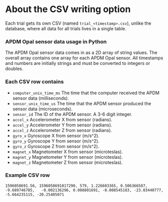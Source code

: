 # About the CSV writing option

Each trial gets its own CSV (named `trial_<timestamp>.csv`), unlike the database, where all data for all trials lives in a single table.

### APDM Opal sensor data usage in Python
The APDM Opal sensor data comes in as a 2D array of string values. The overall array contains one array for each APDM Opal sensor. All timestamps and numbers are initially strings and must be converted to integers or doubles.

### Each CSV row contains
* `computer_unix_time_ms` The time that the computer received the APDM sensor data (milliseconds).
* `sensor_unix_time_us` The time that the APDM sensor produced the sensor data (microseconds).
* `sensor_id` The ID of the APDM sensor. A 3-6 digit integer.
* `accel_x` Accelerometer X from sensor (radians).
* `accel_y` Accelerometer Y from sensor (radians).
* `accel_z` Accelerometer Z from sensor (radians).
* `gyro_x` Gyroscope X from sensor (m/s^2).
* `gyro_y` Gyroscope Y from sensor (m/s^2).
* `gyro_z` Gyroscope Z from sensor (m/s^2).
* `magnet_x` Magnetometer X from sensor (microteslas).
* `magnet_y` Magnetometer Y from sensor (microteslas).
* `magnet_z` Magnetometer Z from sensor (microteslas).

### Example CSV row
`1596058691.56, 1596058691017290, 579, 1.226603365, 0.506366587, -9.689746785,   -0.002136296, 0.008801691, -0.008545183, -23.03440777, -5.664235115, -20.25405071`